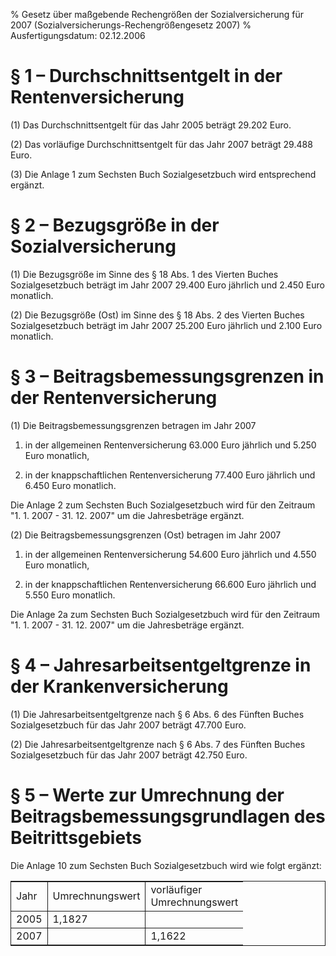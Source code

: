% Gesetz über maßgebende Rechengrößen der Sozialversicherung für 2007  (Sozialversicherungs-Rechengrößengesetz 2007)
% Ausfertigungsdatum: 02.12.2006
 
# § 1 – Durchschnittsentgelt in der Rentenversicherung

(1) Das Durchschnittsentgelt für das Jahr 2005 beträgt 29.202 Euro.

(2) Das vorläufige Durchschnittsentgelt für das Jahr 2007 beträgt 29.488 Euro.

(3) Die Anlage 1 zum Sechsten Buch Sozialgesetzbuch wird entsprechend ergänzt.

# § 2 – Bezugsgröße in der Sozialversicherung

(1) Die Bezugsgröße im Sinne des § 18 Abs. 1 des Vierten Buches Sozialgesetzbuch beträgt im Jahr 2007 29.400 Euro jährlich und 2.450 Euro monatlich.

(2) Die Bezugsgröße (Ost) im Sinne des § 18 Abs. 2 des Vierten Buches Sozialgesetzbuch beträgt im Jahr 2007 25.200 Euro jährlich und 2.100 Euro monatlich.

# § 3 – Beitragsbemessungsgrenzen in der Rentenversicherung

(1) Die Beitragsbemessungsgrenzen betragen im Jahr 2007

1. in der allgemeinen Rentenversicherung 63.000 Euro jährlich und 5.250 Euro monatlich,

2. in der knappschaftlichen Rentenversicherung 77.400 Euro jährlich und 6.450 Euro monatlich.

Die Anlage 2 zum Sechsten Buch Sozialgesetzbuch wird für den Zeitraum "1. 1. 2007 - 31. 12. 2007" um die Jahresbeträge ergänzt.

(2) Die Beitragsbemessungsgrenzen (Ost) betragen im Jahr 2007

1. in der allgemeinen Rentenversicherung 54.600 Euro jährlich und 4.550 Euro monatlich,

2. in der knappschaftlichen Rentenversicherung 66.600 Euro jährlich und 5.550 Euro monatlich.

Die Anlage 2a zum Sechsten Buch Sozialgesetzbuch wird für den Zeitraum "1. 1. 2007 - 31. 12. 2007" um die Jahresbeträge ergänzt.

# § 4 – Jahresarbeitsentgeltgrenze in der Krankenversicherung

(1) Die Jahresarbeitsentgeltgrenze nach § 6 Abs. 6 des Fünften Buches Sozialgesetzbuch für das Jahr 2007 beträgt 47.700 Euro.

(2) Die Jahresarbeitsentgeltgrenze nach § 6 Abs. 7 des Fünften Buches Sozialgesetzbuch für das Jahr 2007 beträgt 42.750 Euro.

# § 5 – Werte zur Umrechnung der Beitragsbemessungsgrundlagen des Beitrittsgebiets

Die Anlage 10 zum Sechsten Buch Sozialgesetzbuch wird wie folgt ergänzt:  

<table style="border-collapse: collapse;border-top: 0.5pt solid ; border-bottom: 0.5pt solid ; border-left: 0.5pt solid ; border-right: 0.5pt solid ; ">
<tbody>
<tr class="odd">
<td style="border-right: 0.5pt solid; border-bottom: 0.5pt solid">Jahr</td>
<td style="border-right: 0.5pt solid; border-bottom: 0.5pt solid">Umrechnungswert</td>
<td style="border-bottom: 0.5pt solid">vorläufiger<br />
Umrechnungswert</td>
</tr>
<tr class="even">
<td style="border-right: 0.5pt solid; border-bottom: 0.5pt solid">2005</td>
<td style="border-right: 0.5pt solid; border-bottom: 0.5pt solid">1,1827</td>
<td style="border-bottom: 0.5pt solid"> </td>
</tr>
<tr class="odd">
<td style="border-right: 0.5pt solid">2007</td>
<td style="border-right: 0.5pt solid"> </td>
<td>1,1622</td>
</tr>
</tbody>
</table>
